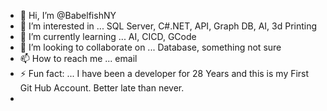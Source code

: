 - 👋 Hi, I’m @BabelfishNY
- 👀 I’m interested in ... SQL Server, C#.NET, API, Graph DB, AI, 3d Printing
- 🌱 I’m currently learning ... AI, CICD, GCode
- 💞️ I’m looking to collaborate on ... Database, something not sure
- 📫 How to reach me ... email 
- ⚡ Fun fact: ... I have been a developer for 28 Years and this is my First Git Hub Account.  Better late than never.
- 

<!---
BabelfishNY/BabelfishNY is a ✨ special ✨ repository because its `README.md` (this file) appears on your GitHub profile.
You can click the Preview link to take a look at your changes.
--->
